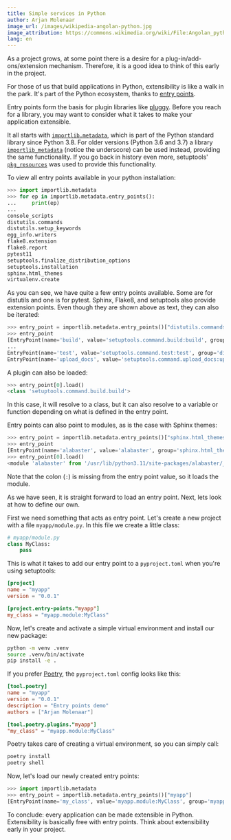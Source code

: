 ```yaml
---
title: Simple services in Python
author: Arjan Molenaar
image_url: /images/wikipedia-angolan-python.jpg
image_attribution: https://commons.wikimedia.org/wiki/File:Angolan_python_(Python_anchietae)_head.jpg
lang: en
---
```


As a project grows, at some point there is a desire for a
plug-in/add-ons/extension mechanism. Therefore, it is a good idea to think of
this early in the project.

For those of us that build applications in Python, extensibility is like a walk
in the park. It's part of the Python ecosystem, thanks to [entry
points](https://packaging.python.org/specifications/entry-points/).

<!--break-->

Entry points form the basis for plugin libraries like
[pluggy](https://github.com/pytest-dev/pluggy). Before you reach for a
library, you may want to consider what it takes to make your application
extensible.

It all starts with
[`importlib.metadata`](https://docs.python.org/3/library/importlib.metadata.html),
which is part of the Python standard library since Python 3.8. For older
versions (Python 3.6 and 3.7) a library
[`importlib_metadata`](https://pypi.org/project/importlib-metadata/) (notice
the underscore) can be used instead, providing the same
functionality. If you go back in history even more, 
setuptools' [`pkg_resources`](https://setuptools.readthedocs.io/en/latest/pkg_resources.html)
was used to provide this functionality.

To view all entry points available in your python installation:

```python
>>> import importlib.metadata
>>> for ep in importlib.metadata.entry_points():
...     print(ep)
... 
console_scripts
distutils.commands
distutils.setup_keywords
egg_info.writers
flake8.extension
flake8.report
pytest11
setuptools.finalize_distribution_options
setuptools.installation
sphinx.html_themes
virtualenv.create
```

As you can see, we have quite a few entry points available. Some are for
distutils and one is for pytest. Sphinx, Flake8, and setuptools also provide
extension points. Even though they are shown above as text, they can also be
iterated:

```python
>>> entry_point = importlib.metadata.entry_points()["distutils.commands"]
>>> entry_point
[EntryPoint(name='build', value='setuptools.command.build:build', group='distutils.commands'),
...
EntryPoint(name='test', value='setuptools.command.test:test', group='distutils.commands'),
EntryPoint(name='upload_docs', value='setuptools.command.upload_docs:upload_docs', group='distutils.commands')]
```

A plugin can also be loaded:

```python
>>> entry_point[0].load()
<class 'setuptools.command.build.build'>
```

In this case, it will resolve to a class, but it can also resolve to a variable
or function depending on what is defined in the entry point.

Entry points can also point to modules, as is the case with Sphinx themes:

```python
>>> entry_point = importlib.metadata.entry_points()["sphinx.html_themes"]
>>> entry_point
[EntryPoint(name='alabaster', value='alabaster', group='sphinx.html_themes')]
>>> entry_point[0].load()
<module 'alabaster' from '/usr/lib/python3.11/site-packages/alabaster/__init__.py'>
```

Note that the colon (`:`) is missing from the entry point value, so it loads the module.

As we have seen, it is straight forward to load an entry point. Next, lets look
at how to define our own.

First we need something that acts as entry point. Let's create a new project with a file
`myapp/module.py`. In this file we create a little class:

```python
# myapp/module.py
class MyClass:
    pass
```

This is what it takes to add our entry point to a `pyproject.toml` when you're using setuptools:

```toml
[project]
name = "myapp"
version = "0.0.1"

[project.entry-points."myapp"]
my_class = "myapp.module:MyClass"
```

Now, let's create and activate a simple virtual environment and install our new package:

```bash
python -m venv .venv
source .venv/bin/activate
pip install -e .
```

If you prefer [Poetry](https://python-poetry.org/), the `pyproject.toml` config looks like this:

```toml
[tool.poetry]
name = "myapp"
version = "0.0.1"
description = "Entry points demo"
authors = ["Arjan Molenaar"]

[tool.poetry.plugins."myapp"]
"my_class" = "myapp.module:MyClass"
```

Poetry takes care of creating a virtual environment, so you can simply call:

```bash
poetry install
poetry shell
```

Now, let's load our newly created entry points:

```python
>>> import importlib.metadata
>>> entry_point = importlib.metadata.entry_points()["myapp"]
[EntryPoint(name='my_class', value='myapp.module:MyClass', group='myapp')]
```

To conclude: every application can be made extensible in Python. Extensibility
is basically free with entry points. Think about extensibility early in your
project.
